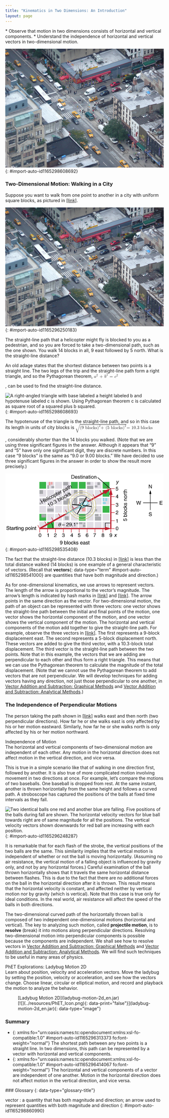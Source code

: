 ```yaml
---
title: "Kinematics in Two Dimensions: An Introduction"
layout: page
---
```



<div data-type="abstract" markdown="1">
* Observe that motion in two dimensions consists of horizontal and vertical components.
* Understand the independence of horizontal and vertical vectors in two-dimensional motion.

</div>

 ![A busy traffic intersection in New York showing vehicles moving on the road.](../resources/Figure_03_01_00.jpg "Walkers and drivers in a city like New York are rarely able to travel in straight lines to reach their destinations. Instead, they must follow roads and sidewalks, making two-dimensional, zigzagged paths. (credit: Margaret W. Carruthers)"){: #import-auto-id1165298608692}

### Two-Dimensional Motion: Walking in a City

Suppose you want to walk from one point to another in a city with uniform square blocks, as pictured in [\[link\]](#import-auto-id1165296250183).

 ![An X Y graph with origin at zero zero with x axis labeled nine blocks east and y axis labeled five blocks north. Starting point at the origin and destination at point nine on the x axis and point five on the y axis.](../resources/Figure_03_01_01.jpg "A pedestrian walks a two-dimensional path between two points in a city. In this scene, all blocks are square and are the same size."){: #import-auto-id1165296250183}

The straight-line path that a helicopter might fly is blocked to you as a pedestrian, and so you are forced to take a two-dimensional path, such as the one shown. You walk 14 blocks in all, 9 east followed by 5 north. What is the straight-line distance?

An old adage states that the shortest distance between two points is a straight line. The two legs of the trip and the straight-line path form a right triangle, and so the Pythagorean theorem, <math xmlns="http://www.w3.org/1998/Math/MathML"><semantics><mrow><mrow><mrow><msup><mi>a</mi><mrow><mn>2</mn></mrow></msup><mtext> + </mtext><msup><mi>b</mi><mrow><mn>2</mn></mrow></msup><mtext> = </mtext><msup><mi>c</mi><mrow><mn>2</mn></mrow></msup></mrow></mrow><mrow /></mrow><annotation encoding="StarMath 5.0"> size 12{a rSup { size 8{2} } " + "b rSup { size 8{2} } " = "c rSup { size 8{2} } } {}</annotation></semantics></math>

, can be used to find the straight-line distance.

![A right-angled triangle with base labeled a height labeled b and hypotenuse labeled c is shown. Using Pythagorean theorem c is calculated as square root of a squared plus b squared.](../resources/Figure_03_01_02.jpg "The Pythagorean theorem relates the length of the legs of a right triangle, labeled a size 12{a} {} and b size 12{b} {}, with the hypotenuse, labeled c size 12{c} {}. The relationship is given by: a2+&#xA0;b2=&#xA0;c2 size 12{a rSup { size 8{2} } &#xA0;&quot;+&#xA0;&quot;b rSup { size 8{2} } &#xA0;&quot;=&#xA0;&quot;c rSup { size 8{2} } } {}. This can be rewritten, solving for c size 12{A} {} : c&#xA0;=&#xA0;a2+&#xA0;b2 size 12{c&quot;&#xA0;=&#xA0;&quot; sqrt {a rSup { size 8{2} } &#xA0;&quot;+&#xA0;&quot;b rSup { size 8{2} } } } {}."){: #import-auto-id1165298608693}

The hypotenuse of the triangle is the straight-line path, and so in this case its length in units of city blocks is <math xmlns="http://www.w3.org/1998/Math/MathML"><semantics><mrow><mrow><mrow><msqrt><mrow><mo stretchy="false">(</mo><mtext>9 blocks</mtext><msup><mo stretchy="false">)</mo><mrow><mn>2</mn></mrow></msup><mtext>+ </mtext><mo stretchy="false">(</mo><mtext>5 blocks</mtext><msup><mo stretchy="false">)</mo><mrow><mn>2</mn></mrow></msup></mrow></msqrt><mtext>= 10</mtext><mtext>.</mtext><mtext>3 blocks</mtext></mrow></mrow><mrow /></mrow><annotation encoding="StarMath 5.0"> size 12{ sqrt { \( "9 blocks" \) rSup { size 8{2} }  "+ " \( "5 blocks" \) rSup { size 8{2} } }  "= 10" "." "3 blocks"} {}</annotation></semantics></math>

, considerably shorter than the 14 blocks you walked. (Note that we are using three significant figures in the answer. Although it appears that “9” and “5” have only one significant digit, they are discrete numbers. In this case “9 blocks” is the same as “9.0 or 9.00 blocks.” We have decided to use three significant figures in the answer in order to show the result more precisely.)

![An X Y graph with origin at zero zero with x-axis labeled nine blocks east and y axis labeled five blocks north. A diagonal vector arrow joining starting point at point zero on x axis and destination at point five on y axis with its direction northeast is shown. A helicopter is flying along the diagonal vector arrow with helicopter path of ten point three blocks. The angle formed by diagonal vector arrow and the x-axis is equal to twenty-nine point one degrees.](../resources/Figure_03_01_03.jpg "The straight-line path followed by a helicopter between the two points is shorter than the 14 blocks walked by the pedestrian. All blocks are square and the same size."){: #import-auto-id1165298535408}

The fact that the straight-line distance (10.3 blocks) in [\[link\]](#import-auto-id1165298535408) is less than the total distance walked (14 blocks) is one example of a general characteristic of vectors. (Recall that **vectors**{: data-type="term" #import-auto-id1165298541000} are quantities that have both magnitude and direction.)

As for one-dimensional kinematics, we use arrows to represent vectors. The length of the arrow is proportional to the vector’s magnitude. The arrow’s length is indicated by hash marks in [\[link\]](#import-auto-id1165296250183) and [\[link\]](#import-auto-id1165298535408). The arrow points in the same direction as the vector. For two-dimensional motion, the path of an object can be represented with three vectors: one vector shows the straight-line path between the initial and final points of the motion, one vector shows the horizontal component of the motion, and one vector shows the vertical component of the motion. The horizontal and vertical components of the motion add together to give the straight-line path. For example, observe the three vectors in [\[link\]](#import-auto-id1165298535408). The first represents a 9-block displacement east. The second represents a 5-block displacement north. These vectors are added to give the third vector, with a 10.3-block total displacement. The third vector is the straight-line path between the two points. Note that in this example, the vectors that we are adding are perpendicular to each other and thus form a right triangle. This means that we can use the Pythagorean theorem to calculate the magnitude of the total displacement. (Note that we cannot use the Pythagorean theorem to add vectors that are not perpendicular. We will develop techniques for adding vectors having any direction, not just those perpendicular to one another, in [Vector Addition and Subtraction: Graphical Methods](/contents/m42127) and [Vector Addition and Subtraction: Analytical Methods](/contents/m42128).)

### The Independence of Perpendicular Motions

The person taking the path shown in [\[link\]](#import-auto-id1165298535408) walks east and then north (two perpendicular directions). How far he or she walks east is only affected by his or her motion eastward. Similarly, how far he or she walks north is only affected by his or her motion northward.

<div data-type="note" data-has-label="true" data-label="" markdown="1">
<div data-type="title">
Independence of Motion
</div>
The horizontal and vertical components of two-dimensional motion are independent of each other. Any motion in the horizontal direction does not affect motion in the vertical direction, and vice versa.

</div>

This is true in a simple scenario like that of walking in one direction first, followed by another. It is also true of more complicated motion involving movement in two directions at once. For example, let’s compare the motions of two baseballs. One baseball is dropped from rest. At the same instant, another is thrown horizontally from the same height and follows a curved path. A stroboscope has captured the positions of the balls at fixed time intervals as they fall.

 ![Two identical balls one red and another blue are falling. Five positions of the balls during fall are shown. The horizontal velocity vectors for blue ball towards right are of same magnitude for all the positions. The vertical velocity vectors shown downwards for red ball are increasing with each position.](../resources/Figure_03_01_04a.jpg "This shows the motions of two identical balls&#x2014;one falls from rest, the other has an initial horizontal velocity. Each subsequent position is an equal time interval. Arrows represent horizontal and vertical velocities at each position. The ball on the right has an initial horizontal velocity, while the ball on the left has no horizontal velocity. Despite the difference in horizontal velocities, the vertical velocities and positions are identical for both balls. This shows that the vertical and horizontal motions are independent."){: #import-auto-id1165296248287}

It is remarkable that for each flash of the strobe, the vertical positions of the two balls are the same. This similarity implies that the vertical motion is independent of whether or not the ball is moving horizontally. (Assuming no air resistance, the vertical motion of a falling object is influenced by gravity only, and not by any horizontal forces.) Careful examination of the ball thrown horizontally shows that it travels the same horizontal distance between flashes. This is due to the fact that there are no additional forces on the ball in the horizontal direction after it is thrown. This result means that the horizontal velocity is constant, and affected neither by vertical motion nor by gravity (which is vertical). Note that this case is true only for ideal conditions. In the real world, air resistance will affect the speed of the balls in both directions.

The two-dimensional curved path of the horizontally thrown ball is composed of two independent one-dimensional motions (horizontal and vertical). The key to analyzing such motion, called **projectile motion**, is to **resolve** (break) it into motions along perpendicular directions. Resolving two-dimensional motion into perpendicular components is possible because the components are independent. We shall see how to resolve vectors in [Vector Addition and Subtraction: Graphical Methods](/contents/m42127) and [Vector Addition and Subtraction: Analytical Methods](/contents/m42128). We will find such techniques to be useful in many areas of physics.

<div data-type="note" data-has-label="true" id="eip-652" data-label="" markdown="1">
<div data-type="title">
PhET Explorations: Ladybug Motion 2D
</div>
Learn about position, velocity and acceleration vectors. Move the ladybug by setting the position, velocity or acceleration, and see how the vectors change. Choose linear, circular or elliptical motion, and record and playback the motion to analyze the behavior.

<figure markdown="1" id="eip-id2971785">
<figcaption>
[Ladybug Motion 2D](ladybug-motion-2d_en.jar)
</figcaption>
<span data-type="media" id="Phet_module_3.1" data-alt=""> [![](../resources/PhET_Icon.png){: data-print="false"}](ladybug-motion-2d_en.jar){: data-type="image"} <span data-media-type="image/png" data-print="true" data-src="PhET_Icon.png" data-type="image" width="450" /> </span>
</figure>
</div>

### Summary

* {: xmlns:fo="urn:oasis:names:tc:opendocument:xmlns:xsl-fo-compatible:1.0" #import-auto-id1165296313373 fo:font-weight="normal"} The shortest path between any two points is a straight line. In two dimensions, this path can be represented by a vector with horizontal and vertical components.
* {: xmlns:fo="urn:oasis:names:tc:opendocument:xmlns:xsl-fo-compatible:1.0" #import-auto-id1165296414067 fo:font-weight="normal"} The horizontal and vertical components of a vector are independent of one another. Motion in the horizontal direction does not affect motion in the vertical direction, and vice versa.

<div data-type="glossary" markdown="1">
### Glossary
{: data-type="glossary-title"}

vector
: a quantity that has both magnitude and direction; an arrow used to represent quantities with both magnitude and direction
{: #import-auto-id1165298860990}

</div>

